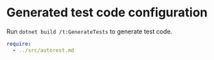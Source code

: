# Generated test code configuration

Run `dotnet build /t:GenerateTests` to generate test code.

``` yaml
require:
  - ../src/autorest.md
```